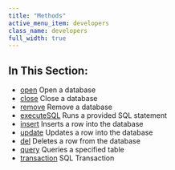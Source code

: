 ```yaml
---
title: "Methods"
active_menu_item: developers
class_name: developers
full_width: true
---
```



## In This Section:

 - [open](/developers/user-guide/ac-mobile-build-phonegap/cordova/ac-mobile-build/ac-build-plugins/sqlite-plugin/methods/open3)
    Open a database
 - [close](/developers/user-guide/ac-mobile-build-phonegap/cordova/ac-mobile-build/ac-build-plugins/sqlite-plugin/methods/close2)
    Close a database
 - [remove](/developers/user-guide/ac-mobile-build-phonegap/cordova/ac-mobile-build/ac-build-plugins/sqlite-plugin/methods/remove)
    Remove a database
 - [executeSQL](/developers/user-guide/ac-mobile-build-phonegap/cordova/ac-mobile-build/ac-build-plugins/sqlite-plugin/methods/executesql)
    Runs a provided SQL statement
 - [insert](/developers/user-guide/ac-mobile-build-phonegap/cordova/ac-mobile-build/ac-build-plugins/sqlite-plugin/methods/insert2)
    Inserts a row into the database
 - [update](/developers/user-guide/ac-mobile-build-phonegap/cordova/ac-mobile-build/ac-build-plugins/sqlite-plugin/methods/update2)
    Updates a row into the database
 - [del](/developers/user-guide/ac-mobile-build-phonegap/cordova/ac-mobile-build/ac-build-plugins/sqlite-plugin/methods/del)
    Deletes a row from the database
 - [query](/developers/user-guide/ac-mobile-build-phonegap/cordova/ac-mobile-build/ac-build-plugins/sqlite-plugin/methods/query)
    Queries a specified table
 - [transaction](/developers/user-guide/ac-mobile-build-phonegap/cordova/ac-mobile-build/ac-build-plugins/sqlite-plugin/methods/transaction)
    SQL Transaction
